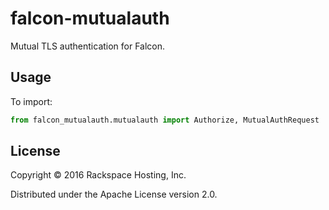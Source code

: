 # falcon-mutualauth #

Mutual TLS authentication for Falcon.

## Usage ##

To import:

```python
from falcon_mutualauth.mutualauth import Authorize, MutualAuthRequest
```

## License ##

Copyright © 2016 Rackspace Hosting, Inc.

Distributed under the Apache License version 2.0.
